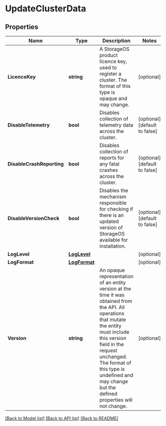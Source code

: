 # UpdateClusterData

## Properties

Name | Type | Description | Notes
------------ | ------------- | ------------- | -------------
**LicenceKey** | **string** | A StorageOS product licence key, used to register a cluster. The format of this type is opaque and may change.  | [optional] 
**DisableTelemetry** | **bool** | Disables collection of telemetry data across the cluster.  | [optional] [default to false]
**DisableCrashReporting** | **bool** | Disables collection of reports for any fatal crashes across the cluster.  | [optional] [default to false]
**DisableVersionCheck** | **bool** | Disables the mechanism responsible for checking if there is an updated version of StorageOS available for installation.  | [optional] [default to false]
**LogLevel** | [**LogLevel**](LogLevel.md) |  | [optional] 
**LogFormat** | [**LogFormat**](LogFormat.md) |  | [optional] 
**Version** | **string** | An opaque representation of an entity version at the time it was obtained from the API. All operations that mutate the entity must include this version field in the request unchanged. The format of this type is undefined and may change but the defined properties will not change.  | [optional] 

[[Back to Model list]](../README.md#documentation-for-models) [[Back to API list]](../README.md#documentation-for-api-endpoints) [[Back to README]](../README.md)


